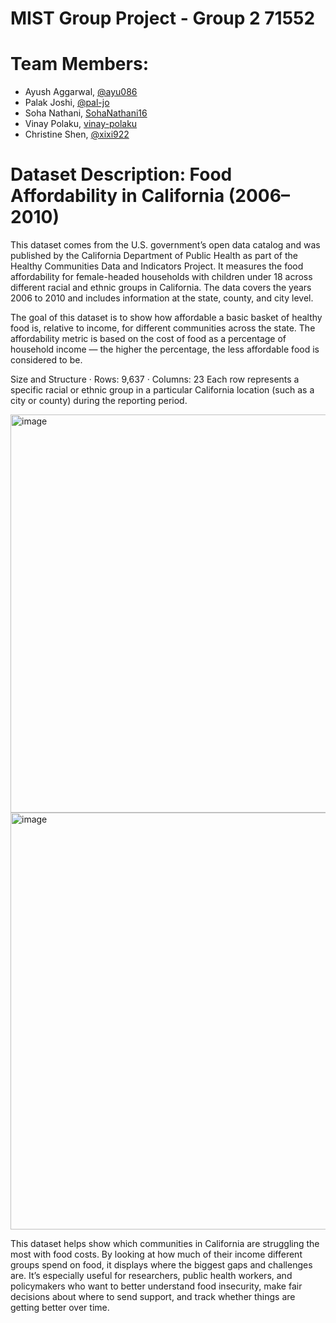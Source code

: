# MIST Group Project - Group 2 71552

# Team Members:
* Ayush Aggarwal, [@ayu086](https://github.com/ayu086)
* Palak Joshi, [@pal-jo](https://github.com/pal-jo)
* Soha Nathani, [SohaNathani16](https://github.com/SohaNathani16)
* Vinay Polaku, [vinay-polaku](https://github.com/vinay-polaku)
* Christine Shen, [@xixi922](https://github.com/xixi922)


# Dataset Description: Food Affordability in California (2006–2010)

This dataset comes from the U.S. government’s open data catalog and was published by the California Department of Public Health as part of the Healthy Communities Data and Indicators Project. It measures the food affordability for female-headed households with children under 18 across different racial and ethnic groups in California. The data covers the years 2006 to 2010 and includes information at the state, county, and city level.

The goal of this dataset is to show how affordable a basic basket of healthy food is, relative to income, for different communities across the state. The affordability metric is based on the cost of food as a percentage of household income — the higher the percentage, the less affordable food is considered to be.

Size and Structure
  · Rows: 9,637
  · Columns: 23 
    Each row represents a specific racial or ethnic group in a particular California location (such as a city or county) during the reporting period.

  <img width="637" alt="image" src="https://github.com/user-attachments/assets/0715b629-d372-4b2c-a50b-55820137caeb" />
  <img width="667" alt="image" src="https://github.com/user-attachments/assets/697461d2-f795-4047-98b2-9846806972e0" />

This dataset helps show which communities in California are struggling the most with food costs. By looking at how much of their income different groups spend on food, it displays where the biggest gaps and challenges are. It’s especially useful for researchers, public health workers, and policymakers who want to better understand food insecurity, make fair decisions about where to send support, and track whether things are getting better over time.


